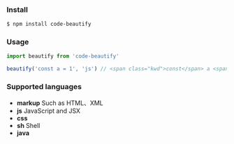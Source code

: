 ### Install

```sh
$ npm install code-beautify
```
### Usage

```js
import beautify from 'code-beautify'

beautify('const a = 1', 'js') // <span class="kwd">const</span> a <span class="opt">=</span> <span class="num">1</span>
```

### Supported languages

- **markup** Such as HTML、XML
- **js** JavaScript and JSX
- **css**
- **sh** Shell
- **java**